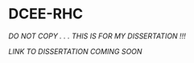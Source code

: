 # DCEE-RHC

*DO NOT COPY . . . THIS IS FOR MY DISSERTATION !!!*

*LINK TO DISSERTATION COMING SOON*
